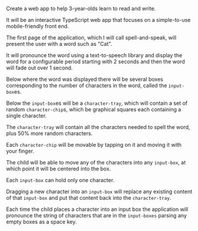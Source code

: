Create a web app to help 3-year-olds learn to read and write.  

It will be an interactive TypeScript web app that focuses on a simple-to-use mobile-friendly front end. 

The first page of the application, which I will call spell-and-speak, will present the user with a word such as "Cat". 

It will pronounce the word using a text-to-speech library and display the word for a configurable period starting with 2 seconds and then the word will fade out over 1 second. 

Below where the word was displayed there will be several boxes corresponding to the number of characters in the word, called the `input-box`es. 

Below the `input-box`es will be a `character-tray`, which will contain a set of random `character-chip`s, which be graphical squares each containing a single character. 

The `character-tray` will contain all the characters needed to spell the word, plus 50% more random characters. 

Each `character-chip` will be movable by tapping on it and moving it with your finger. 

The child will be able to move any of the characters into any `input-box`, at which point it will be centered into the box. 

Each `input-box` can hold only one character. 

Dragging a new character into an `input-box` will replace any existing content of that `input-box` and put that content back into the `character-tray`. 

Each time the child places a character into an input box the application will pronounce the string of characters that are in the `input-boxes` parsing any empty boxes as a space key.
